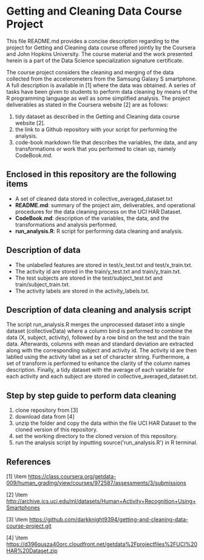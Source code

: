 Getting and Cleaning Data Course Project
=========================================
This file README.md provides a concise description regarding to the project for Getting and Cleaning data course offered jointly by the Coursera and John Hopkins University. The course material and the work presented herein is a part of the Data Science specialization signature certificate.

The course project considers the cleaning and merging of the data collected from the accelerometers from the Samsung Galaxy S smartphone. A full description is available in [1] where the data was obtained. A series of tasks have been given to students to perform data cleaning by means of the R programming language as well as some simplified analysis. The project deliverables as stated in the Coursera website [2] are as follows:

1. tidy dataset as described in the Getting and Cleaning data course website [2].
2. the link to a Github repository with your script for performing the analysis.
3. code-book markdown file that describes the variables, the data, and any transformations or work that you performed to clean up, namely CodeBook.md.

Enclosed in this repository are the following items
------------------------------------
* A set of cleaned data stored in collective_averaged_dataset.txt
* __README.md__:    summary of the project aim, deliverables, and operational procedures for the data cleaning process on the UCI HAR Dataset.
* __CodeBook.md__:  description of the variables, the data, and the transformations and analysis performed.
* __run_analysis.R__:   R script for performing data cleaning and analysis.

Description of data
------------------
* The unlabelled features are stored in test/x_test.txt and test/x_train.txt. 
* The activity id are stored in the train/y_test.txt and train/y_train.txt.
* The test subjects are stored in the test/subject_test.txt and train/subject_train.txt.
* The activity labels are stored in the activity_labels.txt.

Description of data cleaning and analysis script
-------------------------------------
The script run_analysis.R merges the unprocessed dataset into a single dataset (collectiveData) where a column bind is performed to combine the data (X, subject, activity), followed by a row bind on the test and the train data. Afterwards, columns with mean and standard deviation are extracted along with the corresponding subject and activity id. The activity id are then lablled using the activity label as a set of character string. Furthermore, a set of transform is performed to enhance the clarity of the column names description. Finally, a tidy dataset with the average of each variable for each activity and each subject are stored in collective_averaged_dataset.txt.

## Step by step guide to perform data cleaning

1. clone repository from [3]
2. download data from [4]
3. unzip the folder and copy the data within the file UCI HAR Dataset to the cloned version of this repository.
4. set the working directory to the cloned version of this repository.
5. run the analysis script by inputting source('run_analysis.R') in R terminal.


References
----------------------
[1] \item  https://class.coursera.org/getdata-009/human_grading/view/courses/972587/assessments/3/submissions

[2] \item http://archive.ics.uci.edu/ml/datasets/Human+Activity+Recognition+Using+Smartphones

[3] \item https://github.com/darkknight9394/getting-and-cleaning-data-course-project.git

[4] \item  https://d396qusza40orc.cloudfront.net/getdata%2Fprojectfiles%2FUCI%20HAR%20Dataset.zip
